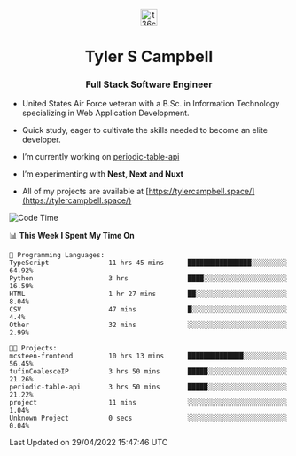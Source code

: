 <p align="center">
<a href="https://www.linkedin.com/in/t36campbell" target="blank"><img align="center" src="https://ik.imagekit.io/t36campbell/Portfolio/linkedin.png.original_m8bbGgPh6.png" alt="t36campbell" height="30" width="30" /></a>
</p>
<h1 align="center">Tyler S Campbell</h1>
<h3 align="center">Full Stack Software Engineer</h3>

* United States Air Force veteran with a B.Sc. in Information Technology specializing in Web Application Development. 

* Quick study, eager to cultivate the skills needed to become an elite developer.

* I’m currently working on [periodic-table-api](https://github.com/t36campbell/periodic-table-api)

* I’m experimenting with **Nest, Next and Nuxt**

* All of my projects are available at [https://tylercampbell.space/](https://tylercampbell.space/)

<!--START_SECTION:waka-->
![Code Time](http://img.shields.io/badge/Code%20Time-1%2C603%20hrs%2011%20mins-blue)

📊 **This Week I Spent My Time On** 

```text
💬 Programming Languages: 
TypeScript               11 hrs 45 mins      ████████████████░░░░░░░░░   64.92% 
Python                   3 hrs               ████░░░░░░░░░░░░░░░░░░░░░   16.59% 
HTML                     1 hr 27 mins        ██░░░░░░░░░░░░░░░░░░░░░░░   8.04% 
CSV                      47 mins             █░░░░░░░░░░░░░░░░░░░░░░░░   4.4% 
Other                    32 mins             ░░░░░░░░░░░░░░░░░░░░░░░░░   2.99%

🐱‍💻 Projects: 
mcsteen-frontend         10 hrs 13 mins      ██████████████░░░░░░░░░░░   56.45% 
tufinCoalesceIP          3 hrs 50 mins       █████░░░░░░░░░░░░░░░░░░░░   21.26% 
periodic-table-api       3 hrs 50 mins       █████░░░░░░░░░░░░░░░░░░░░   21.22% 
project                  11 mins             ░░░░░░░░░░░░░░░░░░░░░░░░░   1.04% 
Unknown Project          0 secs              ░░░░░░░░░░░░░░░░░░░░░░░░░   0.04%

```


 Last Updated on 29/04/2022 15:47:46 UTC
<!--END_SECTION:waka-->
